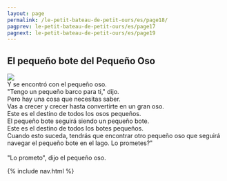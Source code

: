```yaml
---
layout: page
permalink: /le-petit-bateau-de-petit-ours/es/page18/
pagprev: le-petit-bateau-de-petit-ours/es/page17
pagnext: le-petit-bateau-de-petit-ours/es/page19
---
```


## El pequeño bote del Pequeño Oso

<img src="{{ site.baseurl }}/img/le-petit-bateau-de-petit-ours/page18.jpg"/>

<div class="childbook-text">
Y se encontró con el pequeño oso.
<br />
"Tengo un pequeño barco para ti," dijo.
<br />
Pero hay una cosa que necesitas saber.
<br />
Vas a crecer y crecer hasta convertirte en un gran oso.
<br />
Este es el destino de todos los osos pequeños.
<br />
El pequeño bote seguirá siendo un pequeño bote.
<br />
Este es el destino de todos los botes pequeños.
<br />
Cuando esto suceda, tendrás que encontrar otro pequeño oso que seguirá navegar el pequeño bote en el lago. Lo prometes?"
<br />
<br />
"Lo prometo", dijo el pequeño oso.
</div>

{% include nav.html %}
